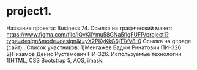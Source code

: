 # project1.
Название проекта: Business 74.
Ссылка на графический макет: https://www.figma.com/file/lQvKIiYmu58GNa5flgFUFP/project1?type=design&mode=design&t=yX2PKyKkG6jT7eV8-0
Ссылка на gitpage (сайт) .
Список участников: 1)Менгажев Вадим Ринатович ПИ-326 2)Низамов Денис Рустамович ПИ-326.
Используемые технологии 1)HTML, CSS Bootstrap 5, AOS,  imask.
